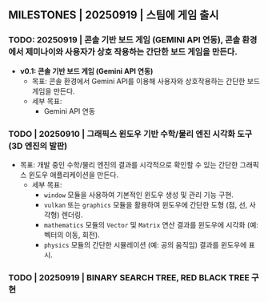 ## MILESTONES | 20250919 | 스팀에 게임 출시

### TODO: 20250919 | 콘솔 기반 보드 게임 (GEMINI API 연동), 콘솔 환경에서 제미나이와 사용자가 상호 작용하는 간단한 보드 게임을 만든다.

- **v0.1: 콘솔 기반 보드 게임 (Gemini API 연동)**
  - 목표: 콘솔 환경에서 Gemini API를 이용해 사용자와 상호작용하는 간단한 보드 게임을 만든다.
  - 세부 목표:
    - Gemini API 연동

### TODO | 20250910 | 그래픽스 윈도우 기반 수학/물리 엔진 시각화 도구 (3D 엔진의 발판)

- 목표: 개발 중인 수학/물리 엔진의 결과를 시각적으로 확인할 수 있는 간단한 그래픽스 윈도우 애플리케이션을 만든다.
  - 세부 목표:
    - `window` 모듈을 사용하여 기본적인 윈도우 생성 및 관리 기능 구현.
    - `vulkan` 또는 `graphics` 모듈을 활용하여 윈도우에 간단한 도형 (점, 선, 사각형) 렌더링.
    - `mathematics` 모듈의 `Vector` 및 `Matrix` 연산 결과를 윈도우에 시각화 (예: 벡터의 이동, 회전).
    - `physics` 모듈의 간단한 시뮬레이션 (예: 공의 움직임) 결과를 윈도우에 표시.

### TODO | 20250919 | BINARY SEARCH TREE, RED BLACK TREE 구현
